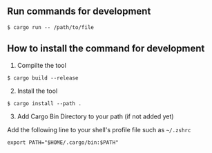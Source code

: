 ## Run commands for development

```
$ cargo run -- /path/to/file
```

## How to install the command for development

1. Compilte the tool

```
$ cargo build --release
```

2. Install the tool

```
$ cargo install --path .
```

3. Add Cargo Bin Directory to your path (if not added yet)

Add the following line to your shell\'s profile file such as `~/.zshrc`

```
export PATH="$HOME/.cargo/bin:$PATH"
```
